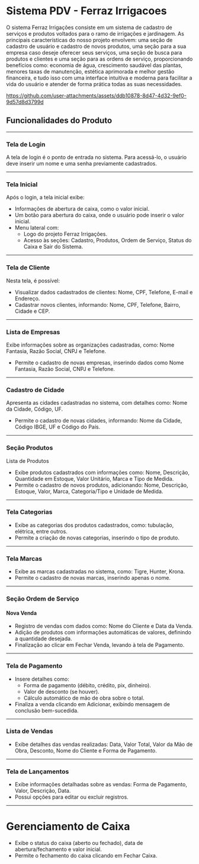 # Sistema PDV - Ferraz Irrigacoes

O sistema Ferraz Irrigações consiste em um sistema de cadastro de serviços e produtos voltados para o ramo de irrigações e jardinagem. As principais características do nosso projeto envolvem: uma seção de cadastro de usuário e cadastro de novos produtos, uma seção para a sua empresa caso deseje oferecer seus serviços, uma seção de busca para produtos e clientes e uma seção para as ordens de serviço, proporcionando benefícios como: economia de água, crescimento saudável das plantas, menores taxas de manutenção, estética aprimorada e melhor gestão financeira, e tudo isso com uma interface intuitiva e moderna para facilitar a vida do usuário e atender de forma prática todas as suas necessidades.


https://github.com/user-attachments/assets/ddb10878-8d47-4d32-9ef0-9d57d8d3799d


## Funcionalidades do Produto
______________________________________________________________________________________________________________

### Tela de Login
A tela de login é o ponto de entrada no sistema. Para acessá-lo, o usuário deve inserir um nome e uma senha previamente cadastrados.

______________________________________________________________________________________________________________

### Tela Inicial
Após o login, a tela inicial exibe:

 * Informações de abertura de caixa, como o valor inicial.
 * Um botão para abertura do caixa, onde o usuário pode inserir o valor inicial.
 * Menu lateral com:
    - Logo do projeto Ferraz Irrigações.
    - Acesso às seções: Cadastro, Produtos, Ordem de Serviço, Status do Caixa e Sair do Sistema.

______________________________________________________________________________________________________________

### Tela de Cliente
Nesta tela, é possível:

 * Visualizar dados cadastrados de clientes: Nome, CPF, Telefone, E-mail e Endereço.
 * Cadastrar novos clientes, informando: Nome, CPF, Telefone, Bairro, Cidade e CEP.

______________________________________________________________________________________________________________

### Lista de Empresas
Exibe informações sobre as organizações cadastradas, como: Nome Fantasia, Razão Social, CNPJ e Telefone.
 * Permite o cadastro de novas empresas, inserindo dados como Nome Fantasia, Razão Social, CNPJ e Telefone.

______________________________________________________________________________________________________________

### Cadastro de Cidade
Apresenta as cidades cadastradas no sistema, com detalhes como: Nome da Cidade, Código, UF.
* Permite o cadastro de novas cidades, informando: Nome da Cidade, Código IBGE, UF e Código do País.

______________________________________________________________________________________________________________

### Seção Produtos
Lista de Produtos
* Exibe produtos cadastrados com informações como: Nome, Descrição, Quantidade em Estoque, Valor Unitário, Marca e Tipo de Medida.
* Permite o cadastro de novos produtos, adicionando: Nome, Descrição, Estoque, Valor, Marca, Categoria/Tipo e Unidade de Medida.

______________________________________________________________________________________________________________

### Tela Categorias

* Exibe as categorias dos produtos cadastrados, como: tubulação, elétrica, entre outros.
* Permite a criação de novas categorias, inserindo o tipo de produto.

______________________________________________________________________________________________________________

### Tela Marcas

* Exibe as marcas cadastradas no sistema, como: Tigre, Hunter, Krona.
* Permite o cadastro de novas marcas, inserindo apenas o nome.

______________________________________________________________________________________________________________

### Seção Ordem de Serviço
#### Nova Venda

* Registro de vendas com dados como: Nome do Cliente e Data da Venda.
* Adição de produtos com informações automáticas de valores, definindo a quantidade desejada.
* Finalização ao clicar em Fechar Venda, levando à tela de Pagamento.

______________________________________________________________________________________________________________

### Tela de Pagamento

 * Insere detalhes como:
   - Forma de pagamento (débito, crédito, pix, dinheiro).
   - Valor de desconto (se houver).
   - Cálculo automático de mão de obra sobre o total.
* Finaliza a venda clicando em Adicionar, exibindo mensagem de conclusão bem-sucedida.

______________________________________________________________________________________________________________

### Lista de Vendas

* Exibe detalhes das vendas realizadas: Data, Valor Total, Valor da Mão de Obra, Desconto, Nome do Cliente e Forma de Pagamento.

______________________________________________________________________________________________________________

### Tela de Lançamentos

* Exibe informações detalhadas sobre as vendas: Forma de Pagamento, Valor, Descrição, Data.
* Possui opções para editar ou excluir registros.

______________________________________________________________________________________________________________

# Gerenciamento de Caixa

* Exibe o status do caixa (aberto ou fechado), data de abertura/fechamento e valor inicial.
* Permite o fechamento do caixa clicando em Fechar Caixa.

